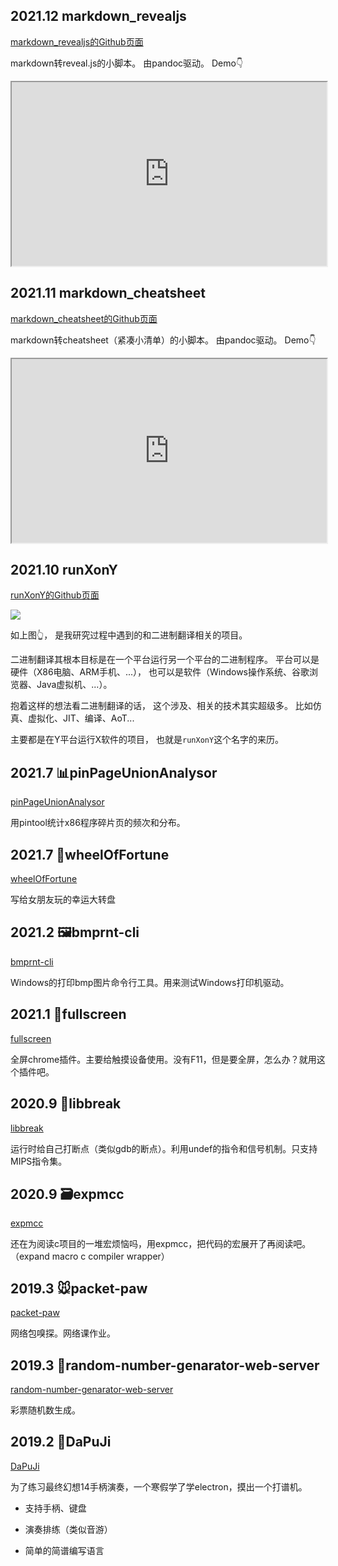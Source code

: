 ## 2021.12 markdown_revealjs

[markdown_revealjs的Github页面](https://github.com/xieby1/markdown_revealjs)

markdown转reveal.js的小脚本。
由pandoc驱动。
Demo👇

<iframe 
    src="https://xieby1.github.io/markdown_revealjs/README.html"
    style="width: 100%; aspect-ratio: 12/7;"
></iframe>

## 2021.11 markdown_cheatsheet

[markdown_cheatsheet的Github页面](https://github.com/xieby1/markdown_cheatsheet)

markdown转cheatsheet（紧凑小清单）的小脚本。
由pandoc驱动。
Demo👇

<iframe 
    src="https://xieby1.github.io/markdown_cheatsheet/README.html"
    style="width: 100%; aspect-ratio: 12/7;"
></iframe>

## 2021.10 runXonY

[runXonY的Github页面](https://github.com/xieby1/runXonY)

![](https://xieby1.github.io/runXonY/gnuclad.svg)

如上图👆，
是我研究过程中遇到的和二进制翻译相关的项目。

二进制翻译其根本目标是在一个平台运行另一个平台的二进制程序。
平台可以是硬件（X86电脑、ARM手机、...），
也可以是软件（Windows操作系统、谷歌浏览器、Java虚拟机、...）。

抱着这样的想法看二进制翻译的话，
这个涉及、相关的技术其实超级多。
比如仿真、虚拟化、JIT、编译、AoT...

主要都是在Y平台运行X软件的项目，
也就是`runXonY`这个名字的来历。

## 2021.7 📊pinPageUnionAnalysor

[pinPageUnionAnalysor](https://github.com/xieby1/pinPageUnionAnalysor)

用pintool统计x86程序碎片页的频次和分布。

## 2021.7 🎡wheelOfFortune

[wheelOfFortune](https://xieby1.github.io/wheelOfFortune/)

写给女朋友玩的幸运大转盘

## 2021.2 🖼bmprnt-cli

[bmprnt-cli](https://github.com/xieby1/bmprnt-cli)

Windows的打印bmp图片命令行工具。用来测试Windows打印机驱动。

## 2021.1 📱fullscreen

[fullscreen](https://github.com/xieby1/fullscreen)

全屏chrome插件。主要给触摸设备使用。没有F11，但是要全屏，怎么办？就用这个插件吧。

## 2020.9 🔴libbreak

[libbreak](https://github.com/xieby1/libbreak)

运行时给自己打断点（类似gdb的断点）。利用undef的指令和信号机制。只支持MIPS指令集。

## 2020.9 🗃expmcc

[expmcc](https://github.com/xieby1/expmcc)

还在为阅读c项目的一堆宏烦恼吗，用expmcc，把代码的宏展开了再阅读吧。（expand macro c compiler wrapper）

## 2019.3 🐭packet-paw

[packet-paw](https://github.com/xieby1/packet-paw)

网络包嗅探。网络课作业。

## 2019.3 🔢random-number-genarator-web-server

[random-number-genarator-web-server](https://github.com/xieby1/random-number-genarator-web-server)

彩票随机数生成。

## 2019.2 🎵DaPuJi

[DaPuJi](https://github.com/xieby1/DaPuJi)

为了练习最终幻想14手柄演奏，一个寒假学了学electron，摸出一个打谱机。

* 支持手柄、键盘

* 演奏排练（类似音游）

* 简单的简谱编写语言
